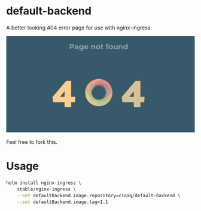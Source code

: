default-backend
==

A better looking 404 error page for use with nginx-ingress:

![Screenshot](https://github.com/cinaq/default-backend/raw/master/screenshot.png)

Feel free to fork this.

Usage
==

```bash
helm install nginx-ingress \
    stable/nginx-ingress \
    --set defaultBackend.image.repository=cinaq/default-backend \
    --set defaultBackend.image.tag=1.1
```

